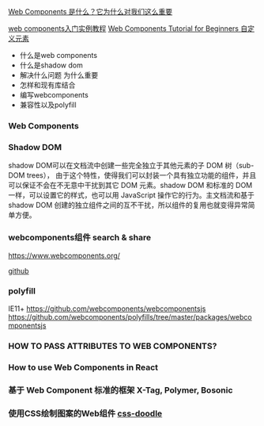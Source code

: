 [Web Components 是什么？它为什么对我们这么重要](https://www.w3cplus.com/web-components/why-web-components-are-important.html)

[web components入门实例教程](http://www.ruanyifeng.com/blog/2019/08/web_components.html)
[Web Components Tutorial for Beginners ](https://www.robinwieruch.de/web-components-tutorial)
[自定义元素 ](https://developers.google.com/web/fundamentals/web-components/customelements)

- 什么是web components
- 什么是shadow dom
- 解决什么问题 为什么重要
- 怎样和现有库结合
- 编写webcomponents
- 兼容性以及polyfill


### Web Components

### Shadow DOM

shadow DOM可以在文档流中创建一些完全独立于其他元素的子 DOM 树（sub-DOM trees）， 由于这个特性，使得我们可以封装一个具有独立功能的组件，并且可以保证不会在不无意中干扰到其它 DOM 元素。shadow DOM 和标准的 DOM 一样，可以设置它的样式，也可以用 JavaScript 操作它的行为。主文档流和基于 shadow DOM 创建的独立组件之间的互不干扰，所以组件的复用也就变得异常简单方便。

### webcomponents组件 search & share

https://www.webcomponents.org/

[github](https://github.com/webcomponents)

### polyfill

IE11+
https://github.com/webcomponents/webcomponentsjs
https://github.com/webcomponents/polyfills/tree/master/packages/webcomponentsjs


### HOW TO PASS ATTRIBUTES TO WEB COMPONENTS?



### How to use Web Components in React


### 基于 Web Component 标准的框架 X-Tag, Polymer, Bosonic

###  使用CSS绘制图案的Web组件 [css-doodle](https://css-doodle.com/)